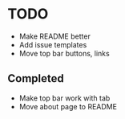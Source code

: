 # TODO

- Make README better
- Add issue templates
- Move top bar buttons, links

## Completed

- Make top bar work with tab
- Move about page to README